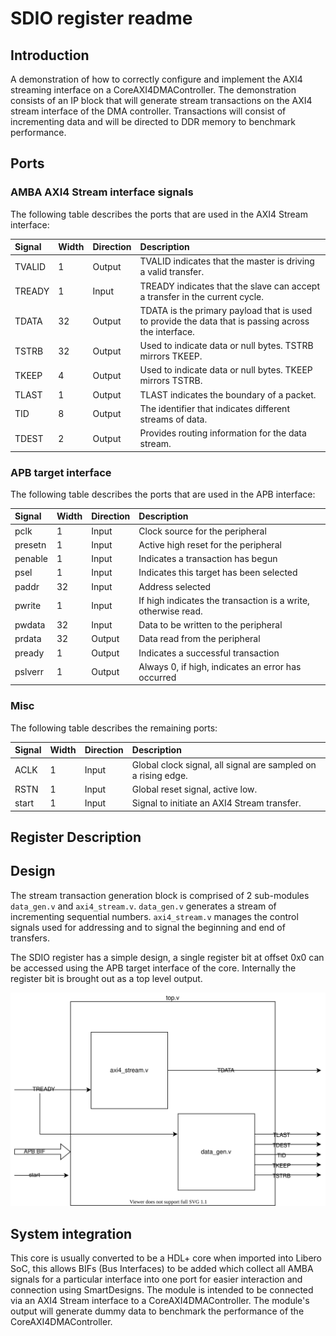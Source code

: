 # SDIO register readme

## Introduction

A demonstration of how to correctly configure and implement the AXI4 streaming interface on a CoreAXI4DMAController.
The demonstration consists of an IP block that will generate stream transactions on the AXI4 stream interface of the DMA controller. Transactions will consist of incrementing data and will be directed to DDR memory to benchmark performance.

## Ports

### AMBA AXI4 Stream interface signals

The following table describes the ports that are used in the AXI4 Stream interface:

| Signal  | Width | Direction | Description                                                   |
|:--------|:------|:----------|:--------------------------------------------------------------|
| TVALID    |   1   |   Output  |   TVALID indicates that the master is driving a valid transfer. |
| TREADY    |   1   |   Input   |   TREADY indicates that the slave can accept a transfer in the current cycle.  |
| TDATA     |   32  |   Output  |   TDATA is the primary payload that is used to provide the data that is passing across the interface.   |
| TSTRB     |   32  |   Output  |   Used to indicate data or null bytes. TSTRB mirrors TKEEP.   |   
| TKEEP     |   4   |   Output  |   Used to indicate data or null bytes. TKEEP mirrors TSTRB.   |   
| TLAST     |   1   |   Output  |   TLAST indicates the boundary of a packet.   |
| TID       |   8   |   Output  |   The identifier that indicates different streams of data.    |
| TDEST     |   2   |   Output  |   Provides routing information for the data stream.   |

### APB target interface

The following table describes the ports that are used in the APB interface:

| Signal  | Width | Direction | Description                                                   |
|:--------|:------|:----------|:--------------------------------------------------------------|
| pclk    | 1     | Input     | Clock source for the peripheral                               |
| presetn | 1     | Input     | Active high reset for the peripheral                          |
| penable | 1     | Input     | Indicates a transaction has begun                             |
| psel    | 1     | Input     | Indicates this target has been selected                       |
| paddr   | 32    | Input     | Address selected                                              |
| pwrite  | 1     | Input     | If high indicates the transaction is a write, otherwise read. |
| pwdata  | 32    | Input     | Data to be written to the peripheral                          |
| prdata  | 32    | Output    | Data read from the peripheral                                 |
| pready  | 1     | Output    | Indicates a successful transaction                            |
| pslverr | 1     | Output    | Always 0, if high, indicates an error has occurred            |

### Misc

The following table describes the remaining ports:

| Signal  | Width | Direction | Description                                                   |
|:--------|:------|:----------|:--------------------------------------------------------------|
| ACLK      |   1   |   Input   |   Global clock signal, all signal are sampled on a rising edge.   |
| RSTN      |   1   |   Input   |   Global reset signal, active low.        |
| start     |   1   |   Input   |   Signal to initiate an AXI4 Stream transfer.   |

## Register Description

## Design

The stream transaction generation block is comprised of 2 sub-modules `data_gen.v` and `axi4_stream.v`.
`data_gen.v` generates a stream of incrementing sequential numbers. `axi4_stream.v` manages the control signals used for addressing and to signal the beginning and end of transfers.



The SDIO register has a simple design, a single register bit at offset 0x0 can be accessed using the APB target interface of the core. Internally the register bit is brought out as a top level output.

![Module Design](./AXI4_STREAM_DATA_GENERATOR.svg)

## System integration

This core is usually converted to be a HDL+ core when imported into Libero SoC, this allows BIFs (Bus Interfaces) to be added which collect all AMBA signals for a particular interface into one port for easier interaction and connection using SmartDesigns. The module is intended to be connected via an AXI4 Stream interface to a CoreAXI4DMAController. The module's output will generate dummy data to benchmark the performance of the CoreAXI4DMAController.


